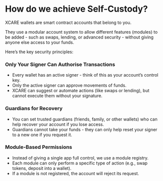 # How do we achieve Self-Custody?

XCARE wallets are smart contract accounts that belong to you.

They use a modular account system to allow different features (modules) to be added - such as swaps, lending, or advanced security - without giving anyone else access to your funds.

Here’s the key security principles:

### Only Your Signer Can Authorise Transactions

* Every wallet has an active signer - think of this as your account’s control key.
* Only the active signer can approve movements of funds.
* XCARE can suggest or automate actions (like swaps or lending), but cannot execute them without your signature.

### Guardians for Recovery

* You can set trusted guardians (friends, family, or other wallets) who can help recover your account if you lose access.
* Guardians cannot take your funds - they can only help reset your signer to a new one if you request it.

### Module-Based Permissions

* Instead of giving a single app full control, we use a module registry.
* Each module can only perform a specific type of action (e.g., swap tokens, deposit into a wallet).
* If a module is not registered, the account will reject its request.
